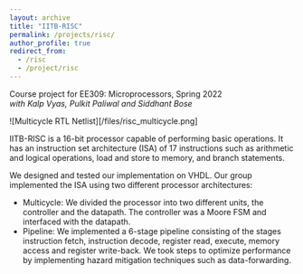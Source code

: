 ```yaml
---
layout: archive
title: "IITB-RISC"
permalink: /projects/risc/
author_profile: true
redirect_from:
  - /risc
  - /project/risc
---
```


Course project for EE309: Microprocessors, Spring 2022  
*with Kalp Vyas, Pulkit Paliwal and Siddhant Bose*   

![Multicycle RTL Netlist][/files/risc_multicycle.png]

IITB-RISC is a 16-bit processor capable of performing basic operations. It has an instruction set architecture (ISA) of 17 instructions such as arithmetic and logical operations, load and store to memory, and branch statements. 

We designed and tested our implementation on VHDL. Our group implemented the ISA using two different processor architectures:

* Multicycle: We divided the processor into two different units, the controller and the datapath. The controller was a Moore FSM and interfaced with the datapath.
* Pipeline: We implemented a 6-stage pipeline consisting of the stages instruction fetch, instruction decode, register read, execute, memory access and register write-back. We took steps to optimize performance by implementing hazard mitigation techniques such as data-forwarding.
